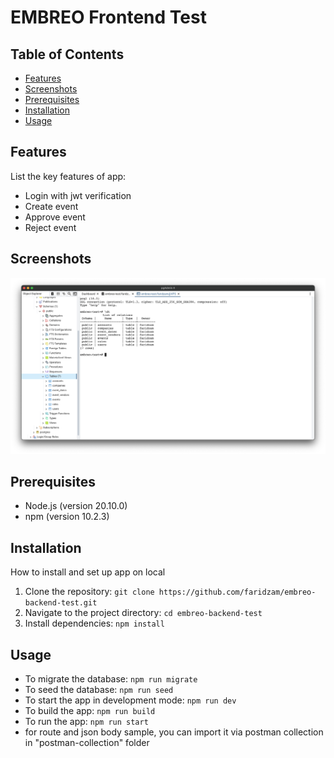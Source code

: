 # EMBREO Frontend Test

## Table of Contents

- [Features](#features)
- [Screenshots](#screenshots)
- [Prerequisites](#prerequisites)
- [Installation](#installation)
- [Usage](#usage)

## Features

List the key features of app:

- Login with jwt verification
- Create event
- Approve event
- Reject event

## Screenshots

![Image 1](/screenshot/Screenshot%202024-06-02%20at%2013.36.47.png)

## Prerequisites

- Node.js (version 20.10.0)
- npm (version 10.2.3)

## Installation

How to install and set up app on local

1. Clone the repository: `git clone https://github.com/faridzam/embreo-backend-test.git`
2. Navigate to the project directory: `cd embreo-backend-test`
3. Install dependencies: `npm install`

## Usage

- To migrate the database: `npm run migrate`
- To seed the database: `npm run seed`
- To start the app in development mode: `npm run dev`
- To build the app: `npm run build`
- To run the app: `npm run start`
- for route and json body sample, you can import it via postman collection in "postman-collection" folder